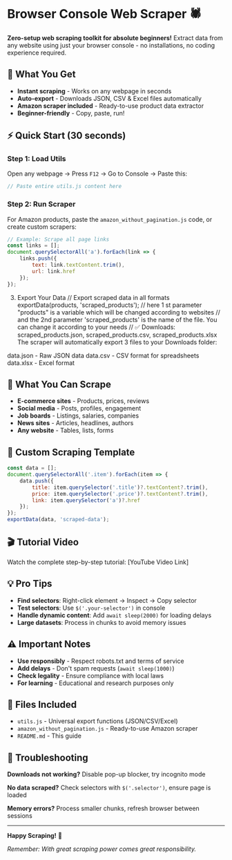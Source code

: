 # Browser Console Web Scraper 🕷️

**Zero-setup web scraping toolkit for absolute beginners!** Extract data from any website using just your browser console - no installations, no coding experience required.

## 🚀 What You Get

- **Instant scraping** - Works on any webpage in seconds
- **Auto-export** - Downloads JSON, CSV & Excel files automatically  
- **Amazon scraper included** - Ready-to-use product data extractor
- **Beginner-friendly** - Copy, paste, run!

## ⚡ Quick Start (30 seconds)

### Step 1: Load Utils
Open any webpage → Press `F12` → Go to Console → Paste this:

```javascript
// Paste entire utils.js content here
```

### Step 2: Run Scraper  
For Amazon products, paste the `amazon_without_pagination.js` code, or create custom scrapers:

```javascript
// Example: Scrape all page links
const links = [];
document.querySelectorAll('a').forEach(link => {
    links.push({
        text: link.textContent.trim(),
        url: link.href
    });
});

```

3. Export Your Data
// Export scraped data in all formats
exportData(products, 'scraped_products');
// here 1 st parameter "products" is a variable which will be changed according to websites
// and the 2nd parameter 'scraped_products' is the name of the file. You can change it according to your needs
// ✅ Downloads: scraped_products.json, scraped_products.csv, scraped_products.xlsx
The scraper will automatically export 3 files to your Downloads folder:

data.json - Raw JSON data
data.csv - CSV format for spreadsheets
data.xlsx - Excel format

## 🎯 What You Can Scrape

- **E-commerce sites** - Products, prices, reviews
- **Social media** - Posts, profiles, engagement  
- **Job boards** - Listings, salaries, companies
- **News sites** - Articles, headlines, authors
- **Any website** - Tables, lists, forms

## 🔧 Custom Scraping Template

```javascript
const data = [];
document.querySelectorAll('.item').forEach(item => {
    data.push({
        title: item.querySelector('.title')?.textContent?.trim(),
        price: item.querySelector('.price')?.textContent?.trim(),
        link: item.querySelector('a')?.href
    });
});
exportData(data, 'scraped-data');
```

## 🎬 Tutorial Video

Watch the complete step-by-step tutorial: [YouTube Video Link]

## 💡 Pro Tips

- **Find selectors**: Right-click element → Inspect → Copy selector
- **Test selectors**: Use `$('.your-selector')` in console
- **Handle dynamic content**: Add `await sleep(2000)` for loading delays
- **Large datasets**: Process in chunks to avoid memory issues

## ⚠️ Important Notes

- **Use responsibly** - Respect robots.txt and terms of service
- **Add delays** - Don't spam requests (`await sleep(1000)`)
- **Check legality** - Ensure compliance with local laws
- **For learning** - Educational and research purposes only

## 📁 Files Included

- `utils.js` - Universal export functions (JSON/CSV/Excel)
- `amazon_without_pagination.js` - Ready-to-use Amazon scraper
- `README.md` - This guide

## 🚨 Troubleshooting

**Downloads not working?** Disable pop-up blocker, try incognito mode

**No data scraped?** Check selectors with `$('.selector')`, ensure page is loaded

**Memory errors?** Process smaller chunks, refresh browser between sessions

---

**Happy Scraping!** 🎉 

*Remember: With great scraping power comes great responsibility.*
